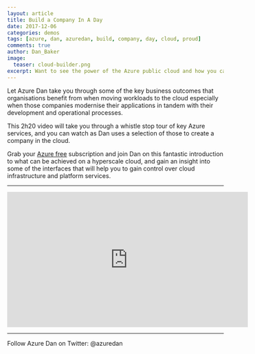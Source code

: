 ```yaml
---
layout: article
title: Build a Company In A Day
date: 2017-12-06
categories: demos
tags: [azure, dan, azuredan, build, company, day, cloud, proud]
comments: true
author: Dan_Baker
image:
  teaser: cloud-builder.png
excerpt: Want to see the power of the Azure public cloud and how you can build a company in a day?  Watch this video from Dan Baker!
---
```


Let Azure Dan take you through some of the key business outcomes that organisations benefit from when moving workloads to the cloud especially when those companies modernise their applications in tandem with their development and operational processes.

This 2h20 video will take you through a whistle stop tour of key Azure services, and you can watch as Dan uses a selection of those to create a company in the cloud.

Grab your [Azure free](https://azure.microsoft.com/en-gb/free/) subscription and join Dan on this fantastic introduction to what can be achieved on a hyperscale cloud, and gain an insight into some of the interfaces that will help you to gain control over cloud infrastructure and platform services. 

----------

<iframe width="560" height="315" src="https://www.youtube.com/embed/D9182vBuj2M" frameborder="0" gesture="media" allow="encrypted-media" allowfullscreen></iframe>

----------

Follow Azure Dan on Twitter: @azuredan